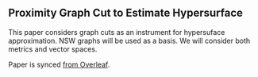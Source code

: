 ## Proximity Graph Cut to Estimate Hypersurface ##

This paper considers graph cuts as an instrument for hypersuface approximation. NSW graphs will be used as a basis. We will consider both metrics and vector spaces.

Paper is synced [from Overleaf](https://www.overleaf.com/project/5e70c12c838e720001463df0).
